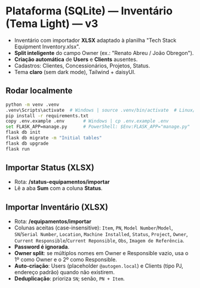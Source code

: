 # Plataforma (SQLite) — Inventário (Tema Light) — v3

- Inventário com importador **XLSX** adaptado à planilha "Tech Stack Equipment Inventory.xlsx".
- **Split inteligente** do campo Owner (ex.: "Renato Abreu / João Obregon").
- **Criação automática** de **Users** e **Clients** ausentes.
- Cadastros: Clientes, Concessionários, Projetos, Status.
- Tema **claro** (sem dark mode), Tailwind + daisyUI.

## Rodar localmente
```bash
python -m venv .venv
.venv\Scripts\activate  # Windows | source .venv/bin/activate  # Linux/macOS
pip install -r requirements.txt
copy .env.example .env       # Windows | cp .env.example .env
set FLASK_APP=manage.py      # PowerShell: $Env:FLASK_APP="manage.py"
flask db init
flask db migrate -m "Initial tables"
flask db upgrade
flask run
```

## Importar Status (XLSX)
- Rota: **/status-equipamentos/importar**
- Lê a aba **Sum** com a coluna **Status**.

## Importar Inventário (XLSX)
- Rota: **/equipamentos/importar**
- Colunas aceitas (case-insensitive): `Item`, `PN`, `Model Number`/`Model`, `SN`/`Serial Number`, `Location`, `Machine Installed`, `Status`, `Project`, `Owner`, `Current Responsible`/`Current Reponsible`, `Obs`, `Imagem de Referência`.
- **Password é ignorada**.
- **Owner split**: se múltiplos nomes em Owner e Responsible vazio, usa o 1º como Owner e o 2º como Responsible.
- **Auto-criação**: Users (placeholder `@autogen.local`) e Clients (tipo PJ, endereço padrão) quando não existirem.
- **Deduplicação**: prioriza `SN`; senão, `PN + Item`.
